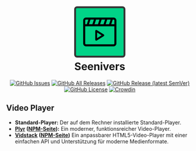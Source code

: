 <h1 align="center">
  <img src="src-tauri/icons/icon.svg" width="128" style="padding: 5px; background: #363636; border-radius: 8px" />
  <br>
  Seenivers
  <br>
</h1>

<div align="center">

[![GitHub Issues](https://img.shields.io/github/issues/Seenivers/App?style=flat-square)](https://github.com/Seenivers/App/issues)
[![GitHub All Releases](https://img.shields.io/github/downloads/Seenivers/App/total?style=flat-square)](https://github.com/Seenivers/App/releases)
[![GitHub Release (latest SemVer)](https://img.shields.io/github/v/release/Seenivers/App?style=flat-square)](https://github.com/Seenivers/App/releases)
[![GitHub License](https://img.shields.io/github/license/Seenivers/.github?style=flat-square)](https://github.com/Seenivers/.github/blob/main/LICENSE)
[![Crowdin](https://badges.crowdin.net/seenivers/localized.svg)](https://crowdin.com)

</div>

## Video Player

- **Standard-Player:** Der auf dem Rechner installierte Standard-Player.
- **[Plyr](https://plyr.io/) ([NPM-Seite](https://www.npmjs.com/package/plyr)):** Ein moderner, funktionsreicher Video-Player.
- **[Vidstack](https://github.com/vidstack/player#readme) ([NPM-Seite](https://www.npmjs.com/package/vidstack))** Ein anpassbarer HTML5-Video-Player mit einer einfachen API und Unterstützung für moderne Medienformate.
